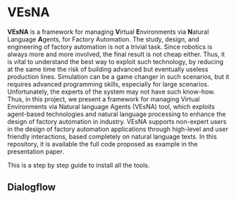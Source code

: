 # VEsNA

**VEsNA** is a framework for managing **V**irtual **E**nvironments via **N**atural Language **A**gents, for Factory Automation. The study, design, and engineering of factory automation is not a trivial task. Since robotics is always more and more involved, the final result is not cheap either. Thus, it is vital to understand the best way to exploit such technology, by reducing at the same time the risk of building advanced but eventually useless production lines. Simulation can be a game changer in such scenarios, but it requires advanced programming skills, especially for large scenarios. Unfortunately, the experts of the system may not have such know-how. Thus, in this project, we present a framework for managing Virtual Environments via Natural language Agents (VEsNA) tool, which exploits agent-based technologies and natural language processing to enhance the design of factory automation in industry. VEsNA supports non-expert users in the design of factory automation applications through high-level and user friendly interactions, based completely on natural language texts. In this repository, it is available the full code proposed as example in the presentation paper.



This is a step by step guide to install all the tools.

## Dialogflow

